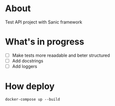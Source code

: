 # About

Test API project with Sanic framework

# What's in progress

- [ ] Make tests more reaadable and beter structured
- [ ] Add docstrings
- [ ] Add loggers
# How deploy
```
docker-compose up --build
```
